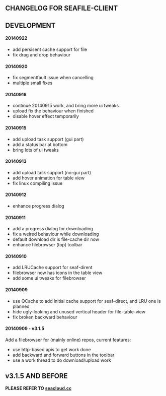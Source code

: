 ## CHANGELOG FOR SEAFILE-CLIENT

## DEVELOPMENT

#### 20140922
* add persisent cache support for file
* fix drag and drop behaviour

#### 20140920
* fix segmentfault issue when cancelling
* multiple small fixes

#### 20140916
* continue 20140915 work, and bring more ui tweaks
* upload fix the behaviour when finished
* disable hover effect temporarily

#### 20140915
* add upload task support (gui part)
* add a status bar at bottom
* bring lots of ui tweaks

#### 20140913
* add upload task support (no-gui part)
* add hover animation for table view
* fix linux compiling issue

#### 20140912
* enhance progress dialog

#### 20140911
* add a progress dialog for downloading
* fix a weired behaviour while downloading
* default download dir is file-cache dir now
* enhance filebrowser (top) toolbar

#### 20140910

* add LRUCache support for seaf-dirent
* filebrowser now has icons in the table view
* add some ui tweaks for filebrowser

#### 20140909

* use QCache to add initial cache support for seaf-direct, and LRU one is planned
* hide ugly-looking and unused vertical header for file-table-view
* fix broken backward behaviour

#### 20140909 - v3.1.5

Add a filebrowser for (mainly online) repos, current features:
* use http-based apis to get work done
* add backward and forward buttons in the toolbar
* use a work thread to do download/upload work

## v3.1.5 AND BEFORE

**PLEASE REFER TO [seacloud.cc](https://seacloud.cc/group/3/wiki/client-changelog/)**
